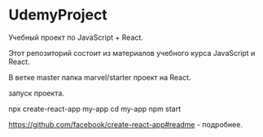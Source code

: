# UdemyProject
Учебный проект по JavaScript + React.

Этот репозиторий состоит из материалов учебного курса JavaScript и React. 

В ветке master папка marvel/starter проект на React.

запуск проекта.

npx create-react-app my-app
cd my-app
npm start

https://github.com/facebook/create-react-app#readme - подробнее.

